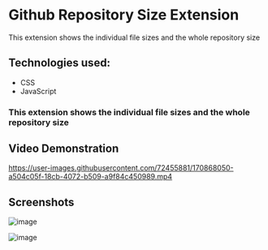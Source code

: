 # **Github Repository Size Extension**

This extension shows the individual file sizes and the whole repository size 

## Technologies used:
- CSS
- JavaScript

### This extension shows the individual file sizes and the whole repository size 


## Video Demonstration
https://user-images.githubusercontent.com/72455881/170868050-a504c05f-18cb-4072-b509-a9f84c450989.mp4



## Screenshots
![image](https://user-images.githubusercontent.com/72455881/170867556-23c5af4b-177d-40ec-a575-85f3efe0ddb6.png)

![image](https://user-images.githubusercontent.com/72455881/170867589-937d45d9-b8d9-4346-b981-50f5b74f72dd.png)
